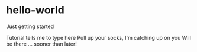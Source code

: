 # hello-world
Just getting started

Tutorial tells me to type here
Pull up your socks, I'm catching up on you
Will be there ... sooner than later!
